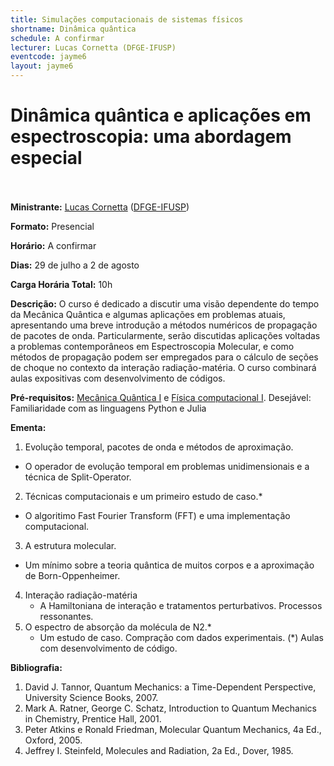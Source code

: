 ```yaml
---
title: Simulações computacionais de sistemas físicos
shortname: Dinâmica quântica
schedule: A confirmar
lecturer: Lucas Cornetta (DFGE-IFUSP)
eventcode: jayme6
layout: jayme6
---
```

# Dinâmica quântica e aplicações em espectroscopia: uma abordagem especial <br><br>

**Ministrante:** [Lucas Cornetta](http://lattes.cnpq.br/8909403197418807) ([DFGE-IFUSP](https://portal.if.usp.br/ifusp/))

**Formato:** Presencial

**Horário:** A confirmar

**Dias:** 29 de julho a 2 de agosto

**Carga Horária Total:** 10h

**Descrição:** O curso é dedicado a discutir uma visão dependente do tempo da Mecânica Quântica e algumas aplicações em problemas atuais, apresentando uma breve introdução a métodos numéricos de propagação de pacotes de onda. Particularmente, serão discutidas aplicações voltadas a problemas contemporâneos em Espectroscopia Molecular, e como métodos de propagação podem ser empregados para o cálculo de seções de choque no contexto da interação radiação-matéria. O curso combinará aulas expositivas com desenvolvimento de códigos.

**Pré-requisitos:** [Mecânica Quântica I](https://uspdigital.usp.br/jupiterweb/obterDisciplina?sgldis=4302403&verdis=1) e [Física computacional I](https://uspdigital.usp.br/jupiterweb/obterDisciplina?sgldis=4300218&verdis=2). Desejável: Familiaridade com as linguagens Python e Julia

**Ementa:** 

1. Evolução temporal, pacotes de onda e métodos de aproximação.
  - O operador de evolução temporal em problemas unidimensionais e a técnica de Split-Operator.
2. Técnicas computacionais e um primeiro estudo de caso.*
  - O algoritimo Fast Fourier Transform (FFT) e uma implementação computacional.
3. A estrutura molecular.
  - Um mínimo sobre a teoria quântica de muitos corpos e a aproximação de Born-Oppenheimer.
4. Interação radiação-matéria
   - A Hamiltoniana de interação e tratamentos perturbativos. Processos ressonantes.
5. O espectro de absorção da molécula de N2.*
   - Um estudo de caso. Compração com dados experimentais.
(*) Aulas com desenvolvimento de código.

**Bibliografia:**

1. David J. Tannor, Quantum Mechanics: a Time-Dependent Perspective, University Science Books, 2007.
2. Mark A. Ratner, George C. Schatz, Introduction to Quantum Mechanics in Chemistry, Prentice Hall, 2001.
3. Peter Atkins e Ronald Friedman, Molecular Quantum Mechanics, 4a Ed., Oxford, 2005.
4. Jeffrey I. Steinfeld, Molecules and Radiation, 2a Ed., Dover, 1985.
